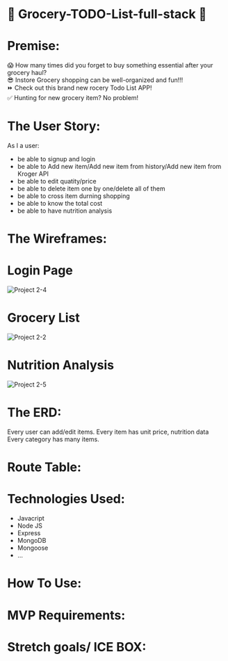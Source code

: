 # 🥨 Grocery-TODO-List-full-stack 🥨

# Premise:
😱 How many times did you forget to buy something essential after your grocery haul?<br/>
😎 Instore Grocery shopping can be well-organized and fun!!!<br/>
⏩ Check out this brand new rocery Todo List APP! <br/>
✅ Hunting for new grocery item? No problem!<br/>

# The User Story:
As I a user:
- be able to signup and login
- be able to Add new item/Add new item from history/Add new item from Kroger API
- be able to edit quatity/price 
- be able to delete item one by one/delete all of them
- be able to cross item durning shopping
- be able to know the total cost
- be able to have nutrition analysis


# The Wireframes:
# Login Page
![Project 2-4](https://user-images.githubusercontent.com/19142112/173126168-f5751ed1-3f97-40b8-a856-653f8b6cf59b.jpg)

# Grocery List
![Project 2-2](https://user-images.githubusercontent.com/19142112/173126230-32854ca0-640d-4284-940c-3495c18f7447.jpg)

# Nutrition Analysis
![Project 2-5](https://user-images.githubusercontent.com/19142112/173126287-434900a8-7a07-4bca-9b31-099d6ced9eae.jpg)


# The ERD:
Every user can add/edit items.
Every item has unit price, nutrition data
Every category has many items.

# Route Table:




# Technologies Used:
- Javacript
- Node JS
- Express
- MongoDB
- Mongoose
- ...

# How To Use:


# MVP Requirements:


# Stretch goals/ ICE BOX:

